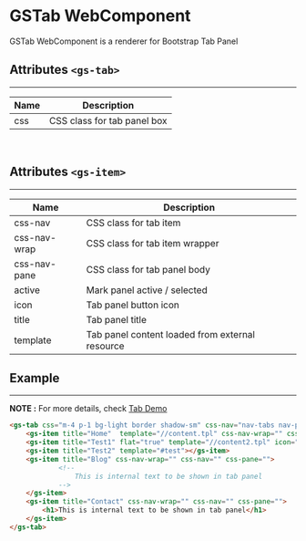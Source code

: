 # GSTab WebComponent
 
GSTab WebComponent is a renderer for Bootstrap Tab Panel
 
## Attributes ```<gs-tab>```
---
 
| Name               | Description                                              |
|--------------------|----------------------------------------------------------|
| css                | CSS class for tab panel box                             |
 
<br>
 
## Attributes ```<gs-item>```
---
 
| Name               | Description                                              |
|--------------------|----------------------------------------------------------|
| css-nav            | CSS class for tab item                                  |
| css-nav-wrap       | CSS class for tab item wrapper                          |
| css-nav-pane       | CSS class for tab panel body                            |
| active             | Mark panel active / selected                             |
| icon               | Tab panel button icon                                    |
| title              | Tab panel title                                          |
| template           | Tab panel content loaded from external resource          |
 
 
## Example
---
 
**NOTE :**
For more details, check [Tab Demo](../../demos/tab/)
 
```html
<gs-tab css="m-4 p-1 bg-light border shadow-sm" css-nav="nav-tabs nav-pills" css-pane="">
    <gs-item title="Home"  template="//content.tpl" css-nav-wrap="" css-nav="nav-pill active" css-pane=""></gs-item>
    <gs-item title="Test1" flat="true" template="//content2.tpl" icon="bi-alarm ms-1"></gs-item>
    <gs-item title="Test2" template="#test"></gs-item>
    <gs-item title="Blog" css-nav-wrap="" css-nav="" css-pane="">
            <!--
                This is internal text to be shown in tab panel
            -->
    </gs-item>
    <gs-item title="Contact" css-nav-wrap="" css-nav="" css-pane="">
        <h1>This is internal text to be shown in tab panel</h1>
    </gs-item>
</gs-tab>
```
 